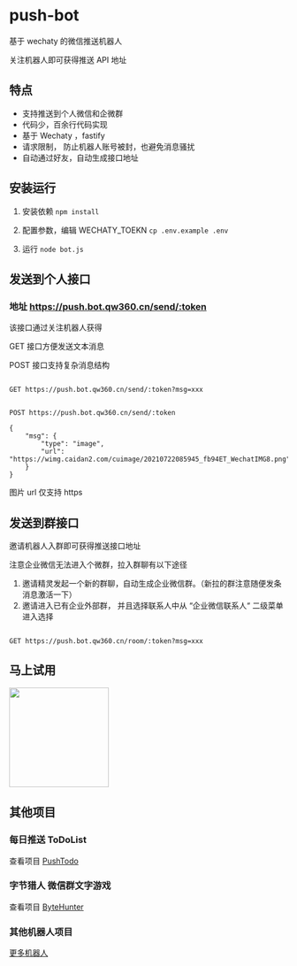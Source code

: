 # push-bot

基于 wechaty 的微信推送机器人

关注机器人即可获得推送 API 地址

## 特点
- 支持推送到个人微信和企微群
- 代码少，百余行代码实现
- 基于 Wechaty ，fastify
- 请求限制， 防止机器人账号被封，也避免消息骚扰
- 自动通过好友，自动生成接口地址

## 安装运行

1. 安装依赖 `npm install`

2. 配置参数，编辑 WECHATY_TOEKN `cp .env.example .env`

3. 运行 `node bot.js`

## 发送到个人接口

### 地址 https://push.bot.qw360.cn/send/:token

该接口通过关注机器人获得

GET 接口方便发送文本消息

POST 接口支持复杂消息结构

```

GET https://push.bot.qw360.cn/send/:token?msg=xxx


POST https://push.bot.qw360.cn/send/:token

{
    "msg": {
        "type": "image",
        "url": "https://wimg.caidan2.com/cuimage/20210722085945_fb94ET_WechatIMG8.png"
    }
}

```

图片 url 仅支持 https

## 发送到群接口

邀请机器人入群即可获得推送接口地址

注意企业微信无法进入个微群，拉入群聊有以下途径

1. 邀请精灵发起一个新的群聊，自动生成企业微信群。（新拉的群注意随便发条消息激活一下）
2. 邀请进入已有企业外部群， 并且选择联系人中从 “企业微信联系人“ 二级菜单进入选择


```

GET https://push.bot.qw360.cn/room/:token?msg=xxx

```

## 马上试用

<img src="https://user-images.githubusercontent.com/543287/126447077-48823663-cf5d-433b-b51d-8096f634477d.png" width="180px"/>


## 其他项目

### 每日推送 ToDoList
查看项目 [PushTodo](https://github.com/tans/push-todo)

### 字节猎人 微信群文字游戏
查看项目 [ByteHunter](https://github.com/tans/byte-hunter)

### 其他机器人项目

[更多机器人](http://bh.bot.qw360.cn/about)


